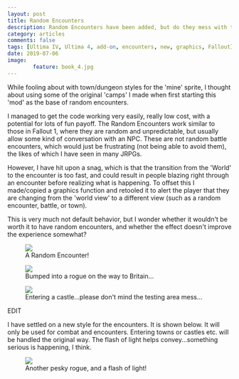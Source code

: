 ```yaml
---
layout: post
title: Random Encounters
description: Random Encounters have been added, but do they mess with the default too much?
category: articles
comments: false
tags: [Ultima IV, Ultima 4, add-on, encounters, new, graphics, Fallout]
date: 2019-07-06
image: 
        feature: book_4.jpg
---
```


While fooling about with town/dungeon styles for the 'mine' sprite, I thought about using some of the original 'camps' I made when first starting this 'mod' as the base of random encounters.

I managed to get the code working very easily, really low cost, with a potential for lots of fun payoff. The Random Encounters work similar to those in Fallout 1, where they are random and unpredictable, but usually allow some kind of conversation with an NPC. These are not random battle encounters, which would just be frustrating (not being able to avoid them), the likes of which I have seen in many JRPGs.

However, I have hit upon a snag, which is that the transition from the 'World' to the encounter is too fast, and could result in people blazing right through an encounter before realizing what is happening. To offset this I made/copied a graphics function and retooled it to alert the player that they are changing from the 'world view' to a different view (such as a random encounter, battle, or town).

This is very much not default behavior, but I wonder whether it wouldn't be worth it to have random encounters, and whether the effect doesn't improve the experience somewhat?

<figure>
	<img class="ScrollRev" data-tilt src="{{ site.url }}/images/random_encounter.gif" />
	<figcaption>A Random Encounter!</figcaption>
</figure>

<figure>
	<img class="ScrollRev" data-tilt src="{{ site.url }}/images/attacked_rogue.gif" />
	<figcaption>Bumped into a rogue on the way to Britain...</figcaption>
</figure>

<figure>
	<img class="ScrollRev" data-tilt src="{{ site.url }}/images/enter_castle.gif" />
	<figcaption>Entering a castle...please don't mind the testing area mess...</figcaption>
</figure>

EDIT

I have settled on a new style for the encounters. It is shown below. It will only be used for combat and encounters. Entering towns or castles etc. will be handled the original way. The flash of light helps convey...something serious is happening, I think.

<figure>
	<img class="ScrollRev" data-tilt src="{{ site.url }}/images/attacked_rogue_2.gif" />
	<figcaption>Another pesky rogue, and a flash of light!</figcaption>
</figure>


